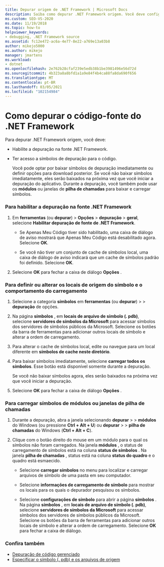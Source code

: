 ```yaml
---
title: Depurar origem de .NET Framework | Microsoft Docs
description: Saiba como depurar .NET Framework origem. Você deve configurar para ele e baixar símbolos de depuração.
ms.custom: SEO-VS-2020
ms.date: 11/19/2018
ms.topic: how-to
helpviewer_keywords:
- debugging, .NET Framework source
ms.assetid: fc12e472-ac6a-4e77-8e22-a769e13a03b8
author: mikejo5000
ms.author: mikejo
manager: jmartens
ms.workload:
- dotnet
ms.openlocfilehash: 2e762b28cfaf239e5edb38b1be3981496e56d72d
ms.sourcegitcommit: 4b323a8a8bfd1a1a9e84f4b4ca88fa8da690f656
ms.translationtype: MT
ms.contentlocale: pt-BR
ms.lasthandoff: 03/05/2021
ms.locfileid: "102154984"
---
```

# <a name="how-to-debug-net-framework-source"></a>Como depurar o código-fonte do .NET Framework

Para depurar .NET Framework origem, você deve:

- Habilite a depuração na fonte .NET Framework.

- Ter acesso a símbolos de depuração para o código.

  Você pode optar por baixar símbolos de depuração imediatamente ou definir opções para download posterior. Se você não baixar símbolos imediatamente, eles serão baixados na próxima vez que você iniciar a depuração do aplicativo. Durante a depuração, você também pode usar os **módulos** ou janelas de **pilha de chamadas** para baixar e carregar símbolos.

### <a name="to-enable-stepping-into-net-framework-source"></a>Para habilitar a depuração na fonte .NET Framework

1. Em **ferramentas** (ou **depurar**) > **Opções**  >  **depuração**  >  **geral**, selecione **Habilitar depuração de fonte de .NET Framework**.

   - Se Apenas Meu Código tiver sido habilitado, uma caixa de diálogo de aviso mostrará que Apenas Meu Código está desabilitado agora. Selecione **OK**.

   - Se você não tiver um conjunto de cache de símbolos local, uma caixa de diálogo de aviso indicará que um cache de símbolos padrão foi definido. Selecione **OK**.

1. Selecione **OK** para fechar a caixa de diálogo **Opções** .

### <a name="to-set-or-change-symbol-source-locations-and-loading-behavior"></a>Para definir ou alterar os locais de origem do símbolo e o comportamento do carregamento

1. Selecione a categoria **símbolos** em **ferramentas** (ou **depurar**) >   >  **depuração** de opções.

1. Na página **símbolos** , em **locais de arquivo de símbolo (. pdb)**, selecione **servidores de símbolos da Microsoft** para acessar símbolos dos servidores de símbolos públicos da Microsoft. Selecione os botões da barra de ferramentas para adicionar outros locais de símbolo e alterar a ordem de carregamento.

1. Para alterar o cache de símbolos local, edite ou navegue para um local diferente em **símbolos de cache neste diretório**.

1. Para baixar símbolos imediatamente, selecione **carregar todos os símbolos**. Esse botão está disponível somente durante a depuração.

   Se você não baixar símbolos agora, eles serão baixados na próxima vez que você iniciar a depuração.

1. Selecione **OK** para fechar a caixa de diálogo **Opções** .

### <a name="to-load-symbols-from-the-modules-or-call-stack-windows"></a>Para carregar símbolos de módulos ou janelas de pilha de chamadas

1. Durante a depuração, abra a janela selecionando **depurar**  >    >  **módulos** do Windows (ou pressione **Ctrl + Alt + U**) ou **depurar**  >    >  **pilha de chamadas** do Windows (**Ctrl + Alt + C**).

1. Clique com o botão direito do mouse em um módulo para o qual os símbolos não foram carregados. Na janela **módulos** , o status de carregamento de símbolos está na coluna **status de símbolos** . Na janela **pilha de chamadas** , status está na coluna **status do quadro** e o quadro está esmaecido.

   - Selecione **carregar símbolos** no menu para localizar e carregar arquivos de símbolo de uma pasta em seu computador.

   - Selecione **informações de carregamento de símbolo** para mostrar os locais para os quais o depurador pesquisou os símbolos.

   - Selecione **configurações de símbolo** para abrir a página **símbolos** . Na página **símbolos** , em **locais de arquivo de símbolo (. pdb)**, selecione **servidores de símbolos da Microsoft** para acessar símbolos dos servidores de símbolos públicos da Microsoft. Selecione os botões da barra de ferramentas para adicionar outros locais de símbolo e alterar a ordem de carregamento. Selecione **OK** para fechar a caixa de diálogo.

### <a name="see-also"></a>Confira também
- [Depuração de código gerenciado](../debugger/debugging-managed-code.md)
- [Especificar o símbolo (. pdb) e os arquivos de origem](../debugger/specify-symbol-dot-pdb-and-source-files-in-the-visual-studio-debugger.md)
